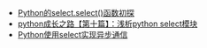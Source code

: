 - [Python的select.select()函数初探](http://blog.csdn.net/vito21/article/details/53319306)
- [python成长之路【第十篇】：浅析python select模块](http://www.cnblogs.com/wooya/p/5898694.html)
- [Python使用select实现异步通信](http://www.linuxidc.com/Linux/2014-02/97152.htm)